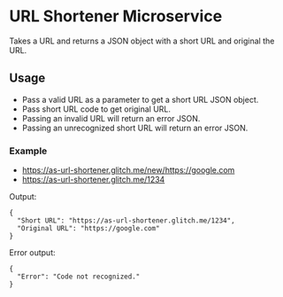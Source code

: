# URL Shortener Microservice
Takes a URL and returns a JSON object with a short URL and original the URL.

## Usage
* Pass a valid URL as a parameter to get a short URL JSON object.
* Pass short URL code to get original URL.
* Passing an invalid URL will return an error JSON.
* Passing an unrecognized short URL will return an error JSON.

### Example

* https://as-url-shortener.glitch.me/new/https://google.com
* https://as-url-shortener.glitch.me/1234

Output:

``` 
{ 
  "Short URL": "https://as-url-shortener.glitch.me/1234", 
  "Original URL": "https://google.com" 
} 
```

Error output:
```
{ 
  "Error": "Code not recognized."
}
```



